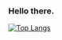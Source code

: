 ### Hello there.

[![Top Langs](https://github-readme-stats.vercel.app/api/top-langs/?username=dopp1etheme=tokyonight&layout=compact&langs_count=10)](https://github.com/anuraghazra/github-readme-stats)

<!--
**jakub-jedrzejczyk** is a ✨ _special_ ✨ repository because its `README.md` (this file) appears on your GitHub profile.

Here are some ideas to get you started:

- 🔭 I’m currently working on ...
- 🌱 I’m currently learning ...
- 👯 I’m looking to collaborate on ...
- 🤔 I’m looking for help with ...
- 💬 Ask me about ...
- 📫 How to reach me: ...
- 😄 Pronouns: ...
- ⚡ Fun fact: ...
-->
